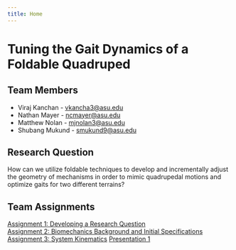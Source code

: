 ```yaml
---
title: Home
---
```


# Tuning the Gait Dynamics of a Foldable Quadruped


## Team Members
* Viraj Kanchan - vkancha3@asu.edu
* Nathan Mayer - ncmayer@asu.edu
* Matthew Nolan - mjnolan3@asu.edu
* Shubang Mukund - smukund9@asu.edu

## Research Question

How can we utilize foldable techniques to develop and incrementally adjust the geometry of mechanisms in order to mimic quadrupedal motions and optimize gaits for two different terrains?

## Team Assignments

[Assignment 1: Developing a Research Question](/assignment-1-research-question)\
[Assignment 2: Biomechanics Background and Initial Specifications](/assignment-2-biomechanics)\
[Assignment 3: System Kinematics](/assignment-3-system-kinematics)
[Presentation 1](\presentation-1)
